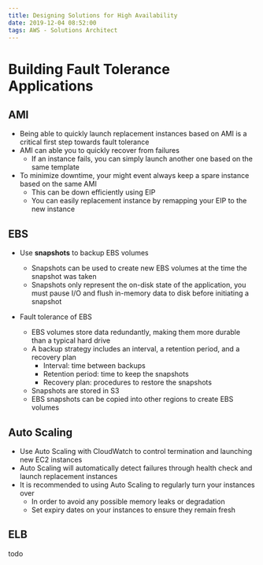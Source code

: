 ```yaml
---
title: Designing Solutions for High Availability
date: 2019-12-04 08:52:00
tags: AWS - Solutions Architect
---
```


# Building Fault Tolerance Applications

## AMI

- Being able to quickly launch replacement instances based on AMI is a critical first step towards fault tolerance
- AMI can able you to quickly recover from failures
  - If an instance fails, you can simply launch another one based on the same template
- To minimize downtime, your might event always keep a spare instance based on the same AMI
  - This can be down efficiently using EIP
  - You can easily replacement instance by remapping your EIP to the new instance

## EBS

- Use **snapshots** to backup EBS volumes
  - Snapshots can be used to create new EBS volumes at the time the snapshot was taken
  - Snapshots only represent the on-disk state of the application, you must pause I/O and flush in-memory data to disk before initiating a snapshot

- Fault tolerance of EBS
  - EBS volumes store data redundantly, making them more durable than a typical hard drive
  - A backup strategy includes an interval, a retention period, and a recovery plan
    - Interval: time between backups
    - Retention period: time to keep the snapshots
    - Recovery plan: procedures to restore the snapshots
  - Snapshots are stored in S3
  - EBS snapshots can be copied into other regions to create EBS volumes

## Auto Scaling

- Use Auto Scaling with CloudWatch to control termination and launching new EC2 instances
- Auto Scaling will automatically detect failures through health check and launch replacement instances
- It is recommended to using Auto Scaling to regularly turn your instances over
  - In order to avoid any possible memory leaks or degradation
  - Set expiry dates on your instances to ensure they remain fresh

## ELB
todo
